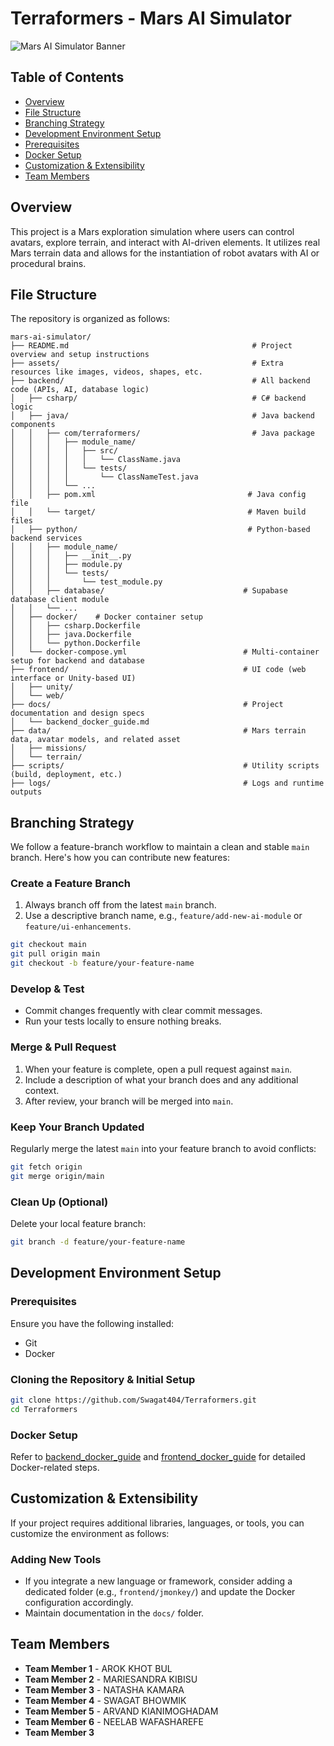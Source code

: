 # Terraformers - Mars AI Simulator

![Mars AI Simulator Banner](./assets/images/logo.png)

## Table of Contents
- [Overview](#overview)
- [File Structure](#file-structure)
- [Branching Strategy](#branching-strategy)
- [Development Environment Setup](#development-environment-setup)
- [Prerequisites](#prerequisites)
- [Docker Setup](#docker-setup)
- [Customization & Extensibility](#customization--extensibility)
- [Team Members](#team-members)

## Overview
This project is a Mars exploration simulation where users can control avatars, explore terrain, and interact with AI-driven elements. It utilizes real Mars terrain data and allows for the instantiation of robot avatars with AI or procedural brains.

## File Structure
The repository is organized as follows:

```
mars-ai-simulator/
├── README.md                                         # Project overview and setup instructions
├── assets/                                           # Extra resources like images, videos, shapes, etc.
├── backend/                                          # All backend code (APIs, AI, database logic)
│   ├── csharp/                                       # C# backend logic
│   ├── java/                                         # Java backend components
│   │   ├── com/terraformers/                         # Java package
│   │   │   ├── module_name/
│   │   │   │   ├── src/
│   │   │   │   │   └── ClassName.java
│   │   │   │   └── tests/
│   │   │   │       └── ClassNameTest.java
│   │   │   └── ...
│   │   ├── pom.xml                                  # Java config file
│   │   └── target/                                  # Maven build files
│   ├── python/                                      # Python-based backend services
│   │   ├── module_name/
│   │   │   ├── __init__.py
│   │   │   ├── module.py
│   │   │   └── tests/
│   │   │       └── test_module.py
│   │   ├── database/                               # Supabase database client module
│   │   └── ...
│   ├── docker/    # Docker container setup
│   │   ├── csharp.Dockerfile
│   │   ├── java.Dockerfile
│   │   └── python.Dockerfile
│   └── docker-compose.yml                          # Multi-container setup for backend and database
├── frontend/                                       # UI code (web interface or Unity-based UI)
│   ├── unity/
│   └── web/
├── docs/                                           # Project documentation and design specs
│   └── backend_docker_guide.md
├── data/                                           # Mars terrain data, avatar models, and related asset
│   ├── missions/
│   └── terrain/
├── scripts/                                        # Utility scripts (build, deployment, etc.)
├── logs/                                           # Logs and runtime outputs
```

## Branching Strategy
We follow a feature-branch workflow to maintain a clean and stable `main` branch. Here's how you can contribute new features:

### Create a Feature Branch
1. Always branch off from the latest `main` branch.
2. Use a descriptive branch name, e.g., `feature/add-new-ai-module` or `feature/ui-enhancements`.

```bash
git checkout main
git pull origin main
git checkout -b feature/your-feature-name
```

### Develop & Test
- Commit changes frequently with clear commit messages.
- Run your tests locally to ensure nothing breaks.

### Merge & Pull Request
1. When your feature is complete, open a pull request against `main`.
2. Include a description of what your branch does and any additional context.
3. After review, your branch will be merged into `main`.

### Keep Your Branch Updated
Regularly merge the latest `main` into your feature branch to avoid conflicts:

```bash
git fetch origin
git merge origin/main
```

### Clean Up (Optional)
Delete your local feature branch:

```bash
git branch -d feature/your-feature-name
```

## Development Environment Setup
### Prerequisites
Ensure you have the following installed:
- Git
- Docker

### Cloning the Repository & Initial Setup
```bash
git clone https://github.com/Swagat404/Terraformers.git
cd Terraformers
```

### Docker Setup
Refer to [backend_docker_guide](docs/backend_docker_guide.md) and [frontend_docker_guide](docs/frontend_docker_guide.md) for detailed Docker-related steps.


## Customization & Extensibility
If your project requires additional libraries, languages, or tools, you can customize the environment as follows:

### Adding New Tools
- If you integrate a new language or framework, consider adding a dedicated folder (e.g., `frontend/jmonkey/`) and update the Docker configuration accordingly.
- Maintain documentation in the `docs/` folder.

## Team Members
- **Team Member 1** - AROK KHOT BUL
- **Team Member 2** - MARIESANDRA KIBISU
- **Team Member 3** - NATASHA KAMARA
- **Team Member 4** - SWAGAT BHOWMIK 
- **Team Member 5** - ARVAND KIANIMOGHADAM
- **Team Member 6** - NEELAB WAFASHAREFE
- **Team Member 3**

  

